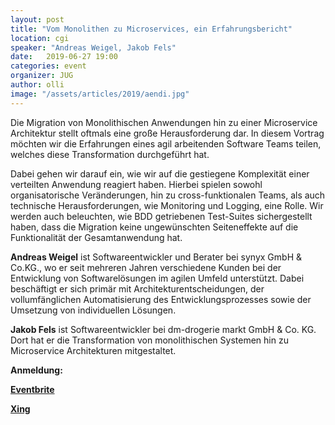 ```yaml
---
layout: post
title: "Vom Monolithen zu Microservices, ein Erfahrungsbericht"
location: cgi
speaker: "Andreas Weigel, Jakob Fels"
date:   2019-06-27 19:00
categories: event
organizer: JUG
author: olli
image: "/assets/articles/2019/aendi.jpg"
---
```

Die Migration von Monolithischen Anwendungen hin zu einer Microservice Architektur stellt oftmals eine große Herausforderung dar. In diesem Vortrag möchten wir die Erfahrungen eines agil arbeitenden Software Teams teilen, welches diese Transformation durchgeführt hat.

Dabei gehen wir darauf ein, wie wir auf die gestiegene Komplexität einer verteilten Anwendung reagiert haben. Hierbei spielen sowohl organisatorische Veränderungen, hin zu cross-funktionalen Teams, als auch technische Herausforderungen, wie Monitoring und Logging, eine Rolle. Wir werden auch beleuchten, wie BDD getriebenen Test-Suites sichergestellt haben, dass die Migration keine ungewünschten Seiteneffekte auf die Funktionalität der Gesamtanwendung hat.

**Andreas Weigel** ist Softwareentwickler und Berater bei synyx GmbH & Co.KG., wo er seit mehreren Jahren verschiedene Kunden bei der Entwicklung von Softwarelösungen im agilen Umfeld unterstützt. Dabei beschäftigt er sich primär mit Architekturentscheidungen, der vollumfänglichen Automatisierung des Entwicklungsprozesses sowie der Umsetzung von individuellen Lösungen.

**Jakob Fels** ist Softwareentwickler bei dm-drogerie markt GmbH & Co. KG. Dort hat er die Transformation von monolithischen Systemen hin zu Microservice Architekturen mitgestaltet.

**Anmeldung:**

[**Eventbrite**](https://www.eventbrite.de/e/vom-monolithen-zu-microservices-ein-erfahrungsbericht-tickets-62642657876)

[**Xing**](https://www.xing.com/events/monolithen-microservices-erfahrungsbericht-2106980)

